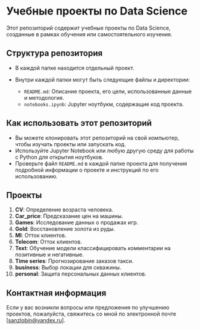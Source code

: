 # Учебные проекты по Data Science

Этот репозиторий содержит учебные проекты по Data Science, созданные в рамках обучения или самостоятельного изучения.

## Структура репозитория

- В каждой папке находится отдельный проект.
- Внутри каждой папки могут быть следующие файлы и директории:

    - `README.md`: Описание проекта, его цели, использованные данные и методология.
    - `notebooks.ipynb`: Jupyter ноутбукм, содержащие код проекта.

## Как использовать этот репозиторий

- Вы можете клонировать этот репозиторий на свой компьютер, чтобы изучать проекты или запускать код.
- Используйте Jupyter Notebook или любую другую среду для работы с Python для открытия ноутбуков.
- Проверьте файл `README.md` в каждой папке проекта для получения подробной информации о проекте и инструкций по его использованию.

## Проекты

1. **CV**: Определение возраста человека.
2. **Car_price**: Предсказание цен на машины.
3. **Games**: Исследование данных о продажах игр.
4. **Gold**: Восстановление золота из руды.
5. **Ml**: Отток клиентов.
6. **Telecom**: Отток клиентов.
7. **Text**: Обучение модели классифицировать комментарии на позитивные и негативные.
8. **Time series**: Прогнозирование заказов такси.
9. **business**: Выбор локации для скважины.
10. **personal**: Защита персональных данных клиентов.


## Контактная информация

Если у вас возникли вопросы или предложения по улучшению проектов, пожалуйста, свяжитесь со мной по электронной почте [sanzlobin@yandex.ru].


